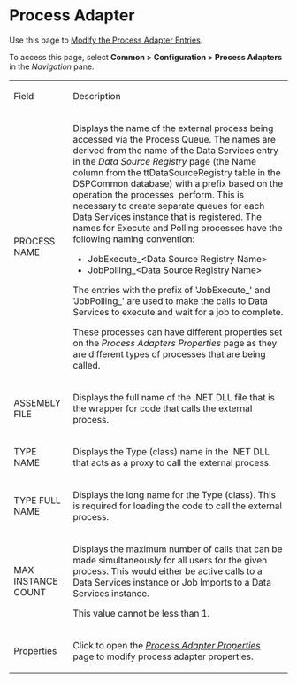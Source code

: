 # Process Adapter

<div class="use">

Use this page to [Modify the Process Adapter
Entries](../Use_Cases/Process_Adapters.htm#Modify_the_Process_Adapter_Entries).

</div>

To access this page, select <span style="font-weight: bold;">Common \>
Configuration \> Process Adapters</span> in the
<span style="font-style: italic;">Navigation</span> pane.

<table>
<tbody>
<tr class="odd">
<td><p>Field</p></td>
<td><p>Description</p></td>
</tr>
<tr class="even">
<td><p>PROCESS NAME</p></td>
<td><p>Displays the name of the external process being accessed via the Process Queue. The names are derived from the name of the Data Services entry in the <span style="font-style: italic;">Data Source Registry</span> page (the Name column from the ttDataSourceRegistry table in the DSPCommon database) with a prefix based on the operation the processes  perform. This is necessary to create separate queues for each Data Services instance that is registered. The names for Execute and Polling processes have the following naming convention:</p>
<ul>
<li>JobExecute_&lt;Data Source Registry Name&gt;</li>
<li>JobPolling_&lt;Data Source Registry Name&gt;</li>
</ul>
<p>The entries with the prefix of 'JobExecute_' and 'JobPolling_' are used to make the calls to Data Services to execute and wait for a job to complete.</p>
<p>These processes can have different properties set on the <span style="font-style: italic;">Process Adapters Properties</span> page as they are different types of processes that are being called.</p></td>
</tr>
<tr class="odd">
<td><p>ASSEMBLY FILE</p></td>
<td><p>Displays the full name of the .NET DLL file that is the wrapper for code that calls the external process.</p></td>
</tr>
<tr class="even">
<td><p>TYPE NAME</p></td>
<td><p>Displays the Type (class) name in the .NET DLL that acts as a proxy to call the external process.</p></td>
</tr>
<tr class="odd">
<td><p>TYPE FULL NAME</p></td>
<td><p>Displays the long name for the Type (class). This is required for loading the code to call the external process.</p></td>
</tr>
<tr class="even">
<td><p>MAX INSTANCE COUNT</p></td>
<td><p>Displays the maximum number of calls that can be made simultaneously for all users for the given process. This would either be active calls to a Data Services instance or Job Imports to a Data Services instance.</p>
<p>This value cannot be less than 1.</p></td>
</tr>
<tr class="odd">
<td><p>Properties</p></td>
<td><p>Click to open the <span style="font-style: italic;"><a href="Process_Adapter_Properties.htm">Process Adapter Properties</a></span> page to modify process adapter properties.</p></td>
</tr>
</tbody>
</table>
